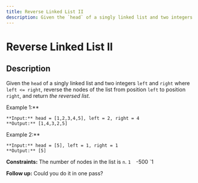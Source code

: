 ```yaml
---
title: Reverse Linked List II
description: Given the `head` of a singly linked list and two integers `left` and `right` where `left <= right`, 
---
```

# Reverse Linked List II
## Description
Given the `head` of a singly linked list and two integers `left` and `right` where `left <= right`, reverse the nodes of the list from position `left` to position `right`, and return *the reversed list*.
 
Example 1:**

```
**Input:** head = [1,2,3,4,5], left = 2, right = 4
**Output:** [1,4,3,2,5]
```
Example 2:**
```
**Input:** head = [5], left = 1, right = 1
**Output:** [5]
```
 
**Constraints:**
	The number of nodes in the list is `n`.
	`1 
	`-500 
	`1 
 
**Follow up:** Could you do it in one pass?
